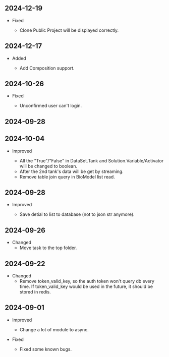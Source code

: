 <!-- # TODO
- plot inflow target and component
- table data request become section
- infinitie loading table data
- Finished the Uncertainty/Estimation plotting
- Private version can be shared
- Add task to simpo
- 延时获取 detail
-  -->

## 2024-12-19

- Fixed

  - Clone Public Project will be displayed correctly.

## 2024-12-17

- Added

  - Add Composition support.

## 2024-10-26

- Fixed

  - Unconfirmed user can't login.

## 2024-09-28

## 2024-10-04

- Improved

  - All the "True"/"False" in DataSet.Tank and Solution.Variable/Activator will be changed to boolean.
  - After the 2nd tank's data will be get by streaming.
  - Remove table join query in BioModel list read.

## 2024-09-28

- Improved

  - Save detial to list to database (not to json str anymore).

## 2024-09-26

- Changed
  - Move task to the top folder.

## 2024-09-22

- Changed
  - Remove token_valid_key, so the auth token won't query db every time. If token_valid_key would be used in the future, it should be stored in redis.

## 2024-09-01

- Improved

  - Change a lot of module to async.

- Fixed
  - Fixed some known bugs.
